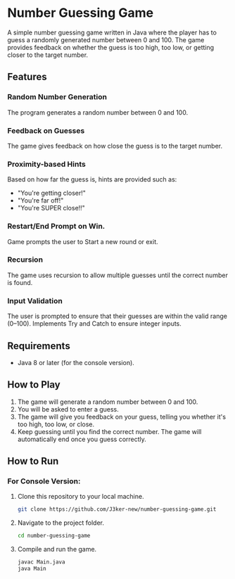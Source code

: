 # Number Guessing Game

A simple number guessing game written in Java where the player has to guess a randomly generated number between 0 and 100. The game provides feedback on whether the guess is too high, too low, or getting closer to the target number.

## Features

### Random Number Generation

The program generates a random number between 0 and 100.

### Feedback on Guesses

The game gives feedback on how close the guess is to the target number.

### Proximity-based Hints

Based on how far the guess is, hints are provided such as:
- "You're getting closer!"
- "You're far off!"
- "You're SUPER close!!"

### Restart/End Prompt on Win.

Game prompts the user to Start a new round or exit.

### Recursion

The game uses recursion to allow multiple guesses until the correct number is found.

### Input Validation

The user is prompted to ensure that their guesses are within the valid range (0–100).
Implements Try and Catch to ensure integer inputs.
## Requirements

- Java 8 or later (for the console version).

## How to Play

1. The game will generate a random number between 0 and 100.
2. You will be asked to enter a guess.
3. The game will give you feedback on your guess, telling you whether it's too high, too low, or close.
4. Keep guessing until you find the correct number. The game will automatically end once you guess correctly.

## How to Run

### For Console Version:

1. Clone this repository to your local machine.
   
   ```bash
   git clone https://github.com/J3ker-new/number-guessing-game.git
2. Navigate to the project folder.
   
   ```bash
   cd number-guessing-game
3. Compile and run the game.
   ```bash
   javac Main.java
   java Main



